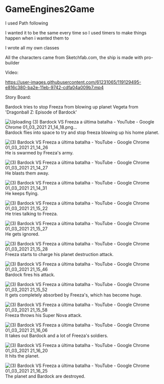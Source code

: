 # GameEngines2Game

I used Path following

I wanted it to be the same every time so I used timers to make things happen when i wanted them to

I wrote all my own classes

All the characters came from Sketchfab.com, the ship is made with pro-builder

Video:

https://user-images.githubusercontent.com/61231065/119129495-e816c380-ba2e-11eb-9742-cdfa04a009b7.mp4



Story Board:

Bardock tries to stop Freeza from blowing up planet Vegeta from 'Dragonball Z: Episode of Bardock'

![Uploading (3) Bardock VS Freeza a última batalha - YouTube - Google Chrome 01_03_2021 21_14_18.png…]()
Bardock flies into space to try and stop freeza blowing up his home planet.

![(3) Bardock VS Freeza a última batalha - YouTube - Google Chrome 01_03_2021 21_14_26](https://user-images.githubusercontent.com/61231065/109560554-f0b4c900-7ad3-11eb-886a-6a290a917001.png)
He is swarmed by Freeza's army.

![(3) Bardock VS Freeza a última batalha - YouTube - Google Chrome 01_03_2021 21_14_27](https://user-images.githubusercontent.com/61231065/109560650-0aeea700-7ad4-11eb-8395-e443d7bd6b2e.png)
He blasts them away.

![(3) Bardock VS Freeza a última batalha - YouTube - Google Chrome 01_03_2021 21_14_31](https://user-images.githubusercontent.com/61231065/109560722-20fc6780-7ad4-11eb-964e-6d7a5eeedd8c.png)
He keeps flying.

![(3) Bardock VS Freeza a última batalha - YouTube - Google Chrome 01_03_2021 21_15_22](https://user-images.githubusercontent.com/61231065/109560847-41c4bd00-7ad4-11eb-9ec7-c1f0a482b101.png)
He tries talking to Freeza.

![(3) Bardock VS Freeza a última batalha - YouTube - Google Chrome 01_03_2021 21_15_27](https://user-images.githubusercontent.com/61231065/109560959-6ae54d80-7ad4-11eb-90d8-8bd595b30b5b.png)
He gets ignored.

![(3) Bardock VS Freeza a última batalha - YouTube - Google Chrome 01_03_2021 21_15_28](https://user-images.githubusercontent.com/61231065/109560977-73d61f00-7ad4-11eb-8d44-b43a8ad94f22.png)
Freeza starts to charge his planet destruction attack.

![(3) Bardock VS Freeza a última batalha - YouTube - Google Chrome 01_03_2021 21_15_46](https://user-images.githubusercontent.com/61231065/109561046-8ea89380-7ad4-11eb-92fe-6cef00eb1a48.png)
Bardock fires his attack.

![(3) Bardock VS Freeza a última batalha - YouTube - Google Chrome 01_03_2021 21_15_52](https://user-images.githubusercontent.com/61231065/109561102-a1bb6380-7ad4-11eb-844d-adbd56e36720.png)
It gets completely absorbed by Freeza's, which has become huge.

![(3) Bardock VS Freeza a última batalha - YouTube - Google Chrome 01_03_2021 21_15_58](https://user-images.githubusercontent.com/61231065/109561196-bc8dd800-7ad4-11eb-8cef-c289c8e1f637.png)
Freeza throws his Super Nova attack.

![(3) Bardock VS Freeza a última batalha - YouTube - Google Chrome 01_03_2021 21_16_06](https://user-images.githubusercontent.com/61231065/109561489-24442300-7ad5-11eb-9e2e-a62dc8d1073e.png)
It takes out Bardock and a lot of Freeza's soldiers.

![(3) Bardock VS Freeza a última batalha - YouTube - Google Chrome 01_03_2021 21_16_20](https://user-images.githubusercontent.com/61231065/109561584-49d12c80-7ad5-11eb-98b5-4cbd0fac6b51.png)
It hits the planet.

![(3) Bardock VS Freeza a última batalha - YouTube - Google Chrome 01_03_2021 21_16_25](https://user-images.githubusercontent.com/61231065/109561682-6e2d0900-7ad5-11eb-9edc-70f56efebeda.png)
The planet and Bardock are destroyed.
